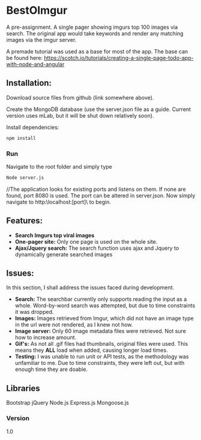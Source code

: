 # BestOImgur
A pre-assignment. A single pager showing imgurs top 100 images via search.
The original app would take keywords and render any matching images via the imgur server.

A premade tutorial was used as a base for most of the app. The base can be found here:
https://scotch.io/tutorials/creating-a-single-page-todo-app-with-node-and-angular

## Installation:

Download source files from github (link somewhere above).

Create the MongoDB database (use the server.json file as a guide. Current version uses mLab, but it will be shut down relatively soon).

Install dependencies:

```sh
npm install
```

### Run

Navigate to the root folder and simply type
```sh
Node server.js
```
//The application looks for existing ports and listens on them. If none are found, port 8080 is used.
The port can be altered in server.json.
Now simply navigate to http:\\localhost:[port]\ to begin.

## Features:

* **Search Imgurs top viral images**
* **One-pager site:** Only one page is used on the whole site.
* **Ajax/Jquery search:** The search function uses ajax and Jquery to dynamically generate searched images

## Issues:

In this section, I shall address the issues faced during development.

* **Search:** The searchbar currently only supports reading the input as a whole. Word-by-word search was attempted, but due to time constraints it was dropped.
* **Images:** Images retrieved from Imgur, which did not have an image type in the url were not rendered, as I knew not how.
* **Image server:** Only 60 image metadata files were retrieved. Not sure how to increase amount.
* **Gif's:** As not all .gif files had thumbnails, original files were used. This means they **ALL** load when added, causing longer load times.
* **Testing:** I was unable to run unit or API tests, as the methodology was unfamiliar to me. Due to time constraints, they were left out, but with enough time they are doable.

## Libraries

Bootstrap
jQuery
Node.js
Express.js
Mongoose.js

### Version
1.0



[//]: # (These are reference links used in the body of this note and get stripped out when the markdown processor does its job. There is no need to format nicely because it shouldn't be seen. Thanks SO - http://stackoverflow.com/questions/4823468/store-comments-in-markdown-syntax)


   [l1]: https://laravel.com/
   [Twitter Bootstrap]: <http://twitter.github.com/bootstrap/>
   [jQuery]: <http://jquery.com>
   [Dillinger]: http://dillinger.io/

